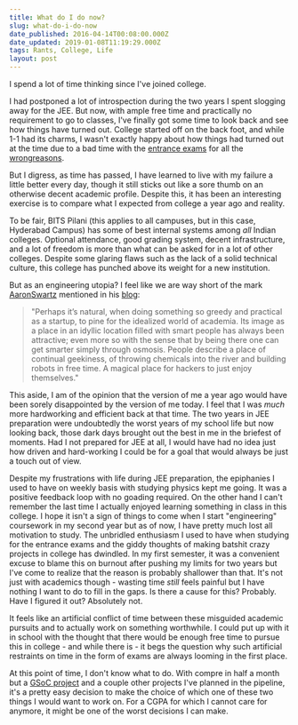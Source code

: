 ```yaml
---
title: What do I do now?
slug: what-do-i-do-now
date_published: 2016-04-14T00:08:00.000Z
date_updated: 2019-01-08T11:19:29.000Z
tags: Rants, College, Life
layout: post
---
```


I spend a lot of time thinking since I've joined college.

I had postponed a lot of introspection during the two years I spent slogging away for the JEE. But now, with ample free time and practically no requirement to go to classes, I've finally got some time to look back and see how things have turned out. College started off on the back foot, and while 1-1 had its charms, I wasn't exactly happy about how things had turned out at the time due to a bad time with the [entrance exams](http://arnavdhamija.com/2015/06/17/t-2-years-and-counting-my-iit-jee-preparation-story#entrancexams) for all the [wrong](http://arnavdhamija.com/2015/06/17/t-2-years-and-counting-my-iit-jee-preparation-story#bitsat)[reasons](http://arnavdhamija.com/2015/06/17/t-2-years-and-counting-my-iit-jee-preparation-story#screwup0).

But I digress, as time has passed, I have learned to live with my failure a little better every day, though it still sticks out like a sore thumb on an otherwise decent academic profile. Despite this, it has been an interesting exercise is to compare what I expected from college a year ago and reality.

To be fair, BITS Pilani (this applies to all campuses, but in this case, Hyderabad Campus) has some of best internal systems among *all* Indian colleges. Optional attendance, good grading system, decent infrastructure, and a lot of freedom is more than what can be asked for in a lot of other colleges. Despite some glaring flaws such as the lack of a solid technical culture, this college has punched above its weight for a new institution.

But as an engineering utopia? I feel like we are way short of the mark [Aaron](http://www.slate.com/articles/technology/technology/2013/02/aaron_swartz_he_wanted_to_save_the_world_why_couldn_t_he_save_himself.html)[Swartz](https://www.youtube.com/watch?v=9vz06QO3UkQ&amp;nohtml5=False) mentioned in his [blog](http://www.aaronsw.com/weblog/visitingmit):

> "Perhaps it’s natural, when doing something so greedy and practical as a startup, to pine for the idealized world of academia. Its image as a place in an idyllic location filled with smart people has always been attractive; even more so with the sense that by being there one can get smarter simply through osmosis. People describe a place of continual geekiness, of throwing chemicals into the river and building robots in free time. A magical place for hackers to just enjoy themselves."

This aside, I am of the opinion that the version of me a year ago would have been sorely disappointed by the version of me today. I feel that I was *much* more hardworking and efficient back at that time. The two years in JEE preparation were undoubtedly the worst years of my school life but now looking back, those dark days brought out the best in me in the briefest of moments. Had I not prepared for JEE at all, I would have had no idea just how driven and hard-working I could be for a goal that would always be just a touch out of view.

Despite my frustrations with life during JEE preparation, the epiphanies I used to have on weekly basis with studying physics kept me going. It was a positive feedback loop with no goading required. On the other hand I can't remember the last time I actually enjoyed learning something in class in this college. I hope it isn't a sign of things to come when I start "engineering" coursework in my second year but as of now, I have pretty much lost all motivation to study.  The unbridled enthusiasm I used to have when studying for the entrance exams and the giddy thoughts of making batshit crazy projects in college has dwindled. In my first semester, it was a convenient excuse to blame this on burnout after pushing my limits for two years but I've come to realize that the reason is probably shallower than that. It's not just with academics though - wasting time *still* feels painful but I have nothing I want to do to fill in the gaps. Is there a cause for this? Probably. Have I figured it out? Absolutely not.

It feels like an artificial conflict of time between these misguided academic pursuits and to actually work on something worthwhile. I could put up with it in school with the thought that there would be enough free time to pursue this in college - and while there is - it begs the question why such artificial restraints on time in the form of exams are always looming in the first place.

At this point of time, I don't know what to do. With compre in half a month but a [GSoC project](https://goo.gl/BYOWdG) and a couple other projects I've planned in the pipeline, it's a pretty easy decision to make the choice of which one of these two things I would want to work on. For a CGPA for which I cannot care for anymore, it might be one of the worst decisions I can make.
